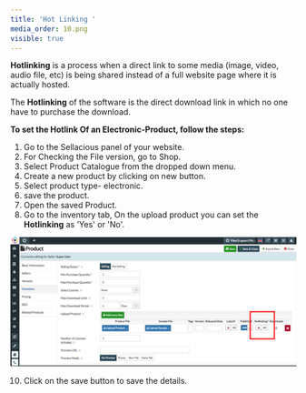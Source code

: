 ```yaml
---
title: 'Hot Linking '
media_order: 10.png
visible: true
---
```


**Hotlinking** is a process when a direct link to some media (image, video, audio file, etc) is being shared instead of a full website page where it is actually hosted. 

The **Hotlinking** of the software is the direct download link in which no one have to purchase the download.

**To set the Hotlink Of an Electronic-Product, follow the steps:**

1. Go to the Sellacious panel of your website.
2. For Checking the File version, go to Shop.
3. Select Product Catalogue from the dropped down menu.
4. Create a new product by clicking on new button.
5. Select product type- electronic.
6. save the product.
7. Open the saved Product.
8. Go to the inventory tab, On the upload product you can set the **Hotlinking** as 'Yes' or 'No'.

![](10.png)

10. Click on the save button to save the details.
